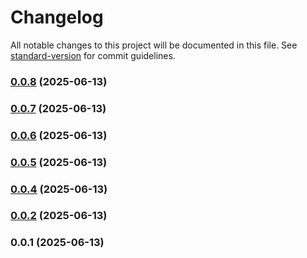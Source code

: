 # Changelog

All notable changes to this project will be documented in this file. See [standard-version](https://github.com/conventional-changelog/standard-version) for commit guidelines.

### [0.0.8](https://github.com/Dzsidzsi/R3FTest2/compare/v0.0.7...v0.0.8) (2025-06-13)

### [0.0.7](https://github.com/Dzsidzsi/R3FTest2/compare/v0.0.6...v0.0.7) (2025-06-13)

### [0.0.6](https://github.com/Dzsidzsi/R3FTest2/compare/v0.0.5...v0.0.6) (2025-06-13)

### [0.0.5](https://github.com/Dzsidzsi/R3FTest2/compare/v0.0.4...v0.0.5) (2025-06-13)

### [0.0.4](https://github.com/Dzsidzsi/R3FTest2/compare/v0.0.2...v0.0.4) (2025-06-13)

### [0.0.2](https://github.com/Dzsidzsi/R3FTest2/compare/v0.0.1...v0.0.2) (2025-06-13)

### 0.0.1 (2025-06-13)
